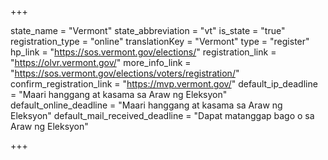 +++

state_name = "Vermont"
state_abbreviation = "vt"
is_state = "true"
registration_type = "online"
translationKey = "Vermont"
type = "register"
hp_link = "https://sos.vermont.gov/elections/"
registration_link = "https://olvr.vermont.gov/"
more_info_link = "https://sos.vermont.gov/elections/voters/registration/"
confirm_registration_link = "https://mvp.vermont.gov/"
default_ip_deadline = "Maari hanggang at kasama sa  Araw ng Eleksyon"
default_online_deadline = "Maari hanggang at kasama sa  Araw ng Eleksyon"
default_mail_received_deadline = "Dapat matanggap bago o sa Araw ng Eleksyon"

+++